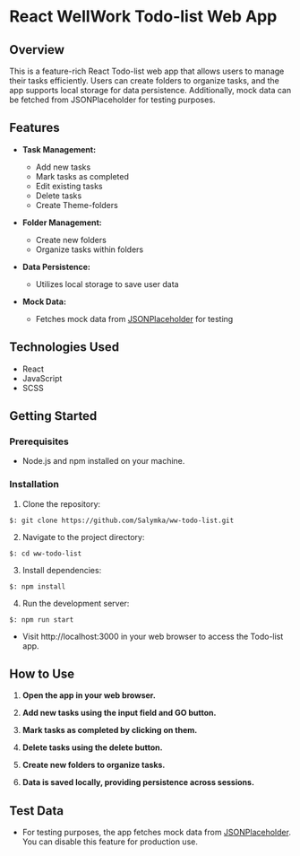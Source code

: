 # React WellWork Todo-list Web App

## Overview

This is a feature-rich React Todo-list web app that allows users to manage their tasks efficiently. Users can create folders to organize tasks, and the app supports local storage for data persistence. Additionally, mock data can be fetched from JSONPlaceholder for testing purposes.

## Features

- **Task Management:**

  - Add new tasks
  - Mark tasks as completed
  - Edit existing tasks
  - Delete tasks
  - Create Theme-folders

- **Folder Management:**

  - Create new folders
  - Organize tasks within folders

- **Data Persistence:**

  - Utilizes local storage to save user data

- **Mock Data:**
  - Fetches mock data from [JSONPlaceholder](https://jsonplaceholder.typicode.com/todos) for testing

## Technologies Used

- React
- JavaScript
- SCSS

## Getting Started

### Prerequisites

- Node.js and npm installed on your machine.

### Installation

1. Clone the repository:

`$: git clone https://github.com/Salymka/ww-todo-list.git`

2. Navigate to the project directory:

`$: cd ww-todo-list`

3. Install dependencies:

`$: npm install`

4. Run the development server:

`$: npm run start`

- Visit http://localhost:3000 in your web browser to access the Todo-list app.

## How to Use

1. **Open the app in your web browser.**

2. **Add new tasks using the input field and GO button.**

3. **Mark tasks as completed by clicking on them.**

4. **Delete tasks using the delete button.**

5. **Create new folders to organize tasks.**

6. **Data is saved locally, providing persistence across sessions.**

## Test Data

- For testing purposes, the app fetches mock data from [JSONPlaceholder](https://jsonplaceholder.typicode.com/). You can disable this feature for production use.
